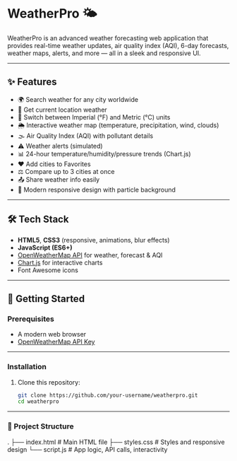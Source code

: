 # WeatherPro 🌤️

WeatherPro is an advanced weather forecasting web application that provides real-time weather updates, air quality index (AQI), 6-day forecasts, weather maps, alerts, and more — all in a sleek and responsive UI.

---

## ✨ Features
- 🌍 Search weather for any city worldwide
- 📍 Get current location weather
- 🔁 Switch between Imperial (°F) and Metric (°C) units
- 🌦️ Interactive weather map (temperature, precipitation, wind, clouds)
- 🌫️ Air Quality Index (AQI) with pollutant details
- ⚠️ Weather alerts (simulated)
- 📊 24-hour temperature/humidity/pressure trends (Chart.js)
- ❤️ Add cities to Favorites
- ⚖️ Compare up to 3 cities at once
- 📤 Share weather info easily
- 🎨 Modern responsive design with particle background

---

## 🛠️ Tech Stack
- **HTML5**, **CSS3** (responsive, animations, blur effects)
- **JavaScript (ES6+)**
- [OpenWeatherMap API](https://openweathermap.org/api) for weather, forecast & AQI
- [Chart.js](https://www.chartjs.org/) for interactive charts
- Font Awesome icons

---

## 🚀 Getting Started

### Prerequisites
- A modern web browser
- [OpenWeatherMap API Key](https://home.openweathermap.org/api_keys)

---

### Installation
1. Clone this repository:
   ```bash
   git clone https://github.com/your-username/weatherpro.git
   cd weatherpro

---
### 📂 Project Structure
.
├── index.html      # Main HTML file
├── styles.css      # Styles and responsive design
└── script.js       # App logic, API calls, interactivity